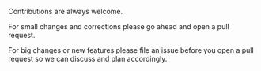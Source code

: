 Contributions are always welcome.

For small changes and corrections please go ahead and open a pull request.

For big changes or new features please file an issue before you open a pull request so we can discuss and plan accordingly.
